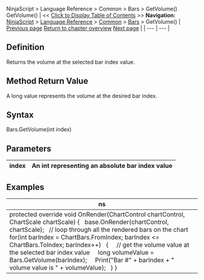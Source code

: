 ﻿
NinjaScript \> Language Reference \> Common \> Bars \> GetVolume()
GetVolume()
| \<\< [Click to Display Table of Contents](getvolume.md) \>\> **Navigation:**     [NinjaScript](ninjascript-1.md) \> [Language Reference](language_reference_wip-1.md) \> [Common](common-1.md) \> [Bars](bars-1.md) \> GetVolume() | [Previous page](gettime-1.md) [Return to chapter overview](bars-1.md) [Next page](isfirstbarofsession-1.md) |
| --- | --- |
## Definition
Returns the volume at the selected bar index value.
 
## Method Return Value
A long value represents the volume at the desired bar index.
## 
## Syntax
Bars.GetVolume(int index)
 
## Parameters
| index | An int representing an absolute bar index value |
| --- | --- |

## Examples
| ns |
| --- |
| protected override void OnRender(ChartControl chartControl, ChartScale chartScale) {    base.OnRender(chartControl, chartScale);    // loop through all the rendered bars on the chart    for(int barIndex \= ChartBars.FromIndex; barIndex \<\= ChartBars.ToIndex; barIndex\+\+)    {      // get the volume value at the selected bar index value      long volumeValue \= Bars.GetVolume(barIndex);      Print("Bar \#" \+ barIndex \+ " volume value is " \+ volumeValue);    } } |
